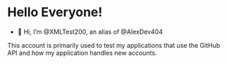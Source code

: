 # Hello Everyone!

- 👋 Hi, I’m @XMLTest200, an alias of @AlexDev404
<!--- - 👀 I’m interested in ...
- 🌱 I’m currently learning ...
- 💞️ I’m looking to collaborate on ...
- 📫 How to reach me ... -->
This account is primarily used to test my applications that use the GitHub API and how my application handles new accounts.

<!---
XMLTest200/XMLTest200 is a ✨ special ✨ repository because its `README.md` (this file) appears on your GitHub profile.
You can click the Preview link to take a look at your changes.
--->
